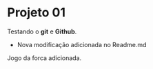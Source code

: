 # Projeto 01

Testando o **git** e **Github**.

- Nova modificação adicionada no Readme.md

Jogo da forca adicionada.
